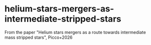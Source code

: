 # helium-stars-mergers-as-intermediate-stripped-stars
From the paper "Helium stars mergers as a route towards intermediate mass stripped stars", Picco+2026
